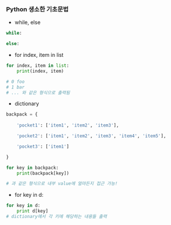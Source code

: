 ### Python 생소한 기초문법

- while, else
```python
while:

else:
```

- for index, item in list
```python
for index, item in list:
    print(index, item)

# 0 foo
# 1 bar
# ... 와 같은 형식으로 출력됨
```

- dictionary
```python
backpack = {
    
    'pocket1': ['item1', 'item2', 'item3'],

    'pocket2': ['item1', 'item2', 'item3', 'item4', 'item5'],

    'pocket3': ['item1']

}

for key in backpack:
    print(backpack[key])

# 과 같은 형식으로 내부 value에 얼마든지 접근 가능!

```
- for key in d:
```python
for key in d:
    print d[key]
# dictionary에서 각 키에 해당하는 내용들 출력
```
